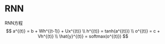 # RNN

RNN方程
$$
a^{(t)} = b + Wh^{(t-1)} + Ux^{(t)} \\
h^{(t)} = tanh(a^{(t)}) \\
o^{(t)} = c + Vh^{(t)} \\
\hat{y}^{(t)} = softmax(o^{(t)})
$$
